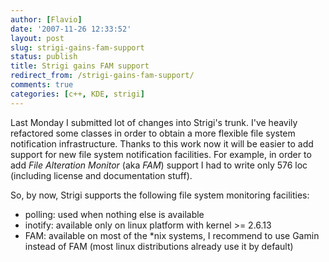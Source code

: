 ```yaml
---
author: [Flavio]
date: '2007-11-26 12:33:52'
layout: post
slug: strigi-gains-fam-support
status: publish
title: Strigi gains FAM support
redirect_from: /strigi-gains-fam-support/
comments: true
categories: [c++, KDE, strigi]
---
```


Last Monday I submitted lot of changes into Strigi's trunk. I've heavily
refactored some classes in order to obtain a more flexible file system
notification infrastructure. Thanks to this work now it will be easier to add
support for new file system notification facilities.  For example, in order to
add _File Alteration Monitor_ (aka _FAM_) support I had to write only 576 loc
(including license and documentation stuff).

So, by now, Strigi supports the following file system monitoring facilities:

  * polling: used when nothing else is available
  * inotify: available only on linux platform with kernel >= 2.6.13
  * FAM: available on most of the *nix systems, I recommend to use Gamin instead of FAM (most linux distributions already use it by default)

